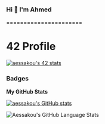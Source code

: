 ### Hi 👋 I'm Ahmed
======================

# 42 Profile

[![aessakou's 42 stats](https://badge.mediaplus.ma/darkblue/aessakou)](https://github.com/oakoudad/badge42)

### Badges

<b>My GitHub Stats</b>

<a href="http://www.github.com/aessakou"><img src="https://github-readme-stats.vercel.app/api?username=aessakou&show_icons=true&hide=&count_private=true&title_color=0891b2&text_color=ffffff&icon_color=0891b2&bg_color=1c1917&hide_border=true&show_icons=true" alt="aessakou's GitHub stats" /></a>

![Aessakou's GitHub Language Stats](https://github-readme-stats.vercel.app/api/top-langs/?username=aessakou&layout=compact)

